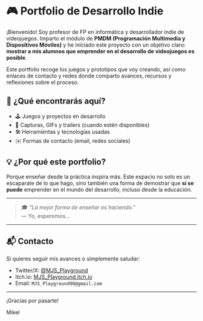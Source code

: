 # 🎮 Portfolio de Desarrollo Indie

¡Bienvenido! Soy profesor de FP en informática y desarrollador indie de videojuegos. Imparto el módulo de **PMDM (Programación Multimedia y Dispositivos Móviles)** y he iniciado este proyecto con un objetivo claro: **mostrar a mis alumnos que emprender en el desarrollo de videojuegos es posible**.

Este portfolio recoge los juegos y prototipos que voy creando, así como enlaces de contacto y redes donde comparto avances, recursos y reflexiones sobre el proceso.

## 🚀 ¿Qué encontrarás aquí?

- 🕹️ Juegos y proyectos en desarrollo
- 📸 Capturas, GIFs y trailers (cuando estén disponibles)
- 🛠️ Herramientas y tecnologías usadas
- ✉️ Formas de contacto (email, redes sociales)

## 💡 ¿Por qué este portfolio?

Porque enseñar desde la práctica inspira más. Este espacio no solo es un escaparate de lo que hago, sino también una forma de demostrar que **sí se puede** emprender en el mundo del desarrollo, incluso desde la educación.

---

> 🎓 *"La mejor forma de enseñar es haciendo."*  
> — Yo, esperemos...

---

## 📬 Contacto

Si quieres seguir mis avances o simplemente saludar:

- Twitter/X: [@MJS_Playground](https://twitter.com/MJS_Playground)
- Itch.io: [MJS_Playground.itch.io](https://MJS_Playground.itch.io)
- Email: `MJS_Playground90@gmail.com`

---

¡Gracias por pasarte!

Mikel
